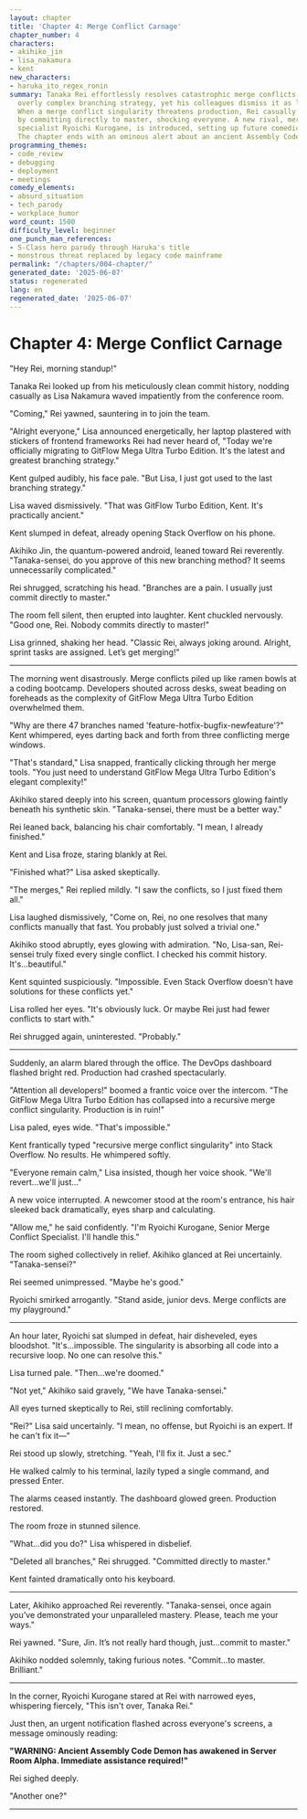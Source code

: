 ```yaml
---
layout: chapter
title: 'Chapter 4: Merge Conflict Carnage'
chapter_number: 4
characters:
- akihiko_jin
- lisa_nakamura
- kent
new_characters:
- haruka_ito_regex_ronin
summary: Tanaka Rei effortlessly resolves catastrophic merge conflicts caused by an
  overly complex branching strategy, yet his colleagues dismiss it as luck or trivial.
  When a merge conflict singularity threatens production, Rei casually fixes everything
  by committing directly to master, shocking everyone. A new rival, merge conflict
  specialist Ryoichi Kurogane, is introduced, setting up future comedic rivalries.
  The chapter ends with an ominous alert about an ancient Assembly Code Demon awakening.
programming_themes:
- code_review
- debugging
- deployment
- meetings
comedy_elements:
- absurd_situation
- tech_parody
- workplace_humor
word_count: 1500
difficulty_level: beginner
one_punch_man_references:
- S-Class hero parody through Haruka's title
- monstrous threat replaced by legacy code mainframe
permalink: "/chapters/004-chapter/"
generated_date: '2025-06-07'
status: regenerated
lang: en
regenerated_date: '2025-06-07'
---
```


# Chapter 4: Merge Conflict Carnage

"Hey Rei, morning standup!"

Tanaka Rei looked up from his meticulously clean commit history, nodding casually as Lisa Nakamura waved impatiently from the conference room.

"Coming," Rei yawned, sauntering in to join the team.

"Alright everyone," Lisa announced energetically, her laptop plastered with stickers of frontend frameworks Rei had never heard of, "Today we're officially migrating to GitFlow Mega Ultra Turbo Edition. It's the latest and greatest branching strategy."

Kent gulped audibly, his face pale. "But Lisa, I just got used to the last branching strategy."

Lisa waved dismissively. "That was GitFlow Turbo Edition, Kent. It's practically ancient."

Kent slumped in defeat, already opening Stack Overflow on his phone.

Akihiko Jin, the quantum-powered android, leaned toward Rei reverently. "Tanaka-sensei, do you approve of this new branching method? It seems unnecessarily complicated."

Rei shrugged, scratching his head. "Branches are a pain. I usually just commit directly to master."

The room fell silent, then erupted into laughter. Kent chuckled nervously. "Good one, Rei. Nobody commits directly to master!"

Lisa grinned, shaking her head. "Classic Rei, always joking around. Alright, sprint tasks are assigned. Let’s get merging!"

---

The morning went disastrously. Merge conflicts piled up like ramen bowls at a coding bootcamp. Developers shouted across desks, sweat beading on foreheads as the complexity of GitFlow Mega Ultra Turbo Edition overwhelmed them.

"Why are there 47 branches named 'feature-hotfix-bugfix-newfeature'?" Kent whimpered, eyes darting back and forth from three conflicting merge windows.

"That's standard," Lisa snapped, frantically clicking through her merge tools. "You just need to understand GitFlow Mega Ultra Turbo Edition's elegant complexity!"

Akihiko stared deeply into his screen, quantum processors glowing faintly beneath his synthetic skin. "Tanaka-sensei, there must be a better way."

Rei leaned back, balancing his chair comfortably. "I mean, I already finished."

Kent and Lisa froze, staring blankly at Rei.

"Finished what?" Lisa asked skeptically.

"The merges," Rei replied mildly. "I saw the conflicts, so I just fixed them all."

Lisa laughed dismissively, "Come on, Rei, no one resolves that many conflicts manually that fast. You probably just solved a trivial one."

Akihiko stood abruptly, eyes glowing with admiration. "No, Lisa-san, Rei-sensei truly fixed every single conflict. I checked his commit history. It's...beautiful."

Kent squinted suspiciously. "Impossible. Even Stack Overflow doesn't have solutions for these conflicts yet."

Lisa rolled her eyes. "It's obviously luck. Or maybe Rei just had fewer conflicts to start with."

Rei shrugged again, uninterested. "Probably."

---

Suddenly, an alarm blared through the office. The DevOps dashboard flashed bright red. Production had crashed spectacularly. 

"Attention all developers!" boomed a frantic voice over the intercom. "The GitFlow Mega Ultra Turbo Edition has collapsed into a recursive merge conflict singularity. Production is in ruin!"

Lisa paled, eyes wide. "That's impossible."

Kent frantically typed "recursive merge conflict singularity" into Stack Overflow. No results. He whimpered softly.

"Everyone remain calm," Lisa insisted, though her voice shook. "We'll revert...we'll just..."

A new voice interrupted. A newcomer stood at the room's entrance, his hair sleeked back dramatically, eyes sharp and calculating.

"Allow me," he said confidently. "I'm Ryoichi Kurogane, Senior Merge Conflict Specialist. I'll handle this."

The room sighed collectively in relief. Akihiko glanced at Rei uncertainly. "Tanaka-sensei?"

Rei seemed unimpressed. "Maybe he's good."

Ryoichi smirked arrogantly. "Stand aside, junior devs. Merge conflicts are my playground."

---

An hour later, Ryoichi sat slumped in defeat, hair disheveled, eyes bloodshot. "It's...impossible. The singularity is absorbing all code into a recursive loop. No one can resolve this."

Lisa turned pale. "Then...we're doomed."

"Not yet," Akihiko said gravely, "We have Tanaka-sensei."

All eyes turned skeptically to Rei, still reclining comfortably.

"Rei?" Lisa said uncertainly. "I mean, no offense, but Ryoichi is an expert. If he can't fix it—"

Rei stood up slowly, stretching. "Yeah, I'll fix it. Just a sec."

He walked calmly to his terminal, lazily typed a single command, and pressed Enter.

The alarms ceased instantly. The dashboard glowed green. Production restored.

The room froze in stunned silence.

"What...did you do?" Lisa whispered in disbelief.

"Deleted all branches," Rei shrugged. "Committed directly to master."

Kent fainted dramatically onto his keyboard.

---

Later, Akihiko approached Rei reverently. "Tanaka-sensei, once again you’ve demonstrated your unparalleled mastery. Please, teach me your ways."

Rei yawned. "Sure, Jin. It’s not really hard though, just...commit to master."

Akihiko nodded solemnly, taking furious notes. "Commit...to master. Brilliant."

---

In the corner, Ryoichi Kurogane stared at Rei with narrowed eyes, whispering fiercely, "This isn't over, Tanaka Rei."

Just then, an urgent notification flashed across everyone's screens, a message ominously reading:

**"WARNING: Ancient Assembly Code Demon has awakened in Server Room Alpha. Immediate assistance required!"**

Rei sighed deeply.

"Another one?"

---

